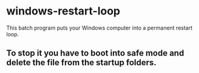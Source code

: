 # windows-restart-loop
This batch program puts your Windows computer into a permanent restart loop.  
## To stop it you have to boot into safe mode and delete the file from the startup folders. ##
